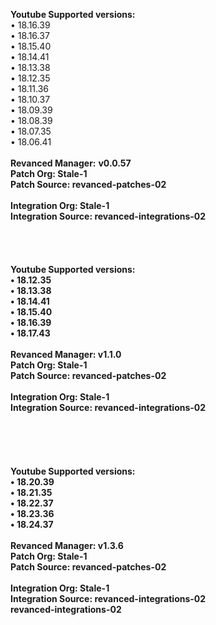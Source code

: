 <b>Youtube Supported versions:</b><br>
• 18.16.39<br>
• 18.16.37<br>
• 18.15.40<br>
• 18.14.41<br>
• 18.13.38<br>
• 18.12.35<br>
• 18.11.36<br>
• 18.10.37<br>
• 18.09.39<br>
• 18.08.39<br>
• 18.07.35<br>
• 18.06.41<br>
<br>
<b>Revanced Manager:</b> <b>v0.0.57<br>
<b>Patch Org:</b> Stale-1<br>
<b>Patch Source:</b> revanced-patches-02<br>
<br>
<b>Integration Org:</b> Stale-1<br>
<b>Integration Source:</b> revanced-integrations-02<br>
<br>
<br>
<br>
<br>
<b>Youtube Supported versions:</b><br>
• 18.12.35<br>
• 18.13.38<br>
• 18.14.41<br>
• 18.15.40<br>
• 18.16.39<br>
• 18.17.43<br>
<br>
<b>Revanced Manager:</b> <b>v1.1.0<br>
<b>Patch Org:</b> Stale-1<br>
<b>Patch Source:</b> revanced-patches-02<br>
<br>
<b>Integration Org:</b> Stale-1<br>
<b>Integration Source:</b> revanced-integrations-02<br>
<br>
<br>
<br>
<br>
<br>
<b>Youtube Supported versions:</b><br>
• 18.20.39<br>
• 18.21.35<br>
• 18.22.37<br>
• 18.23.36<br>
• 18.24.37<br>
<br>
<b>Revanced Manager:</b> <b>v1.3.6<br>
<b>Patch Org:</b> Stale-1<br>
<b>Patch Source:</b> revanced-patches-02<br>
<br>
<b>Integration Org:</b> Stale-1<br>
<b>Integration Source:</b> revanced-integrations-02<br>
revanced-integrations-02<br>
